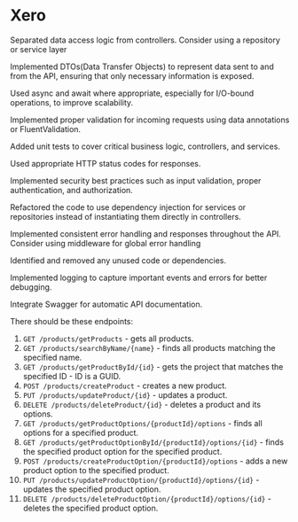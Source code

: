 # Xero


Separated data access logic from controllers. Consider using a repository or service layer

Implemented DTOs(Data Transfer Objects) to represent data sent to and from the API, ensuring that only necessary information is exposed.

Used async and await where appropriate, especially for I/O-bound operations, to improve scalability.

Implemented proper validation for incoming requests using data annotations or FluentValidation.

Added unit tests to cover critical business logic, controllers, and services.

Used appropriate HTTP status codes for responses.

Implemented security best practices such as input validation, proper authentication, and authorization.

Refactored the code to use dependency injection for services or repositories instead of instantiating them directly in controllers.

Implemented consistent error handling and responses throughout the API. Consider using middleware for global error handling

Identified and removed any unused code or dependencies.

Implemented logging to capture important events and errors for better debugging.

Integrate Swagger for automatic API documentation.

There should be these endpoints:

1. `GET /products/getProducts` - gets all products.
2. `GET /products/searchByName/{name}` - finds all products matching the specified name.
3. `GET /products/getProductById/{id}` - gets the project that matches the specified ID - ID is a GUID.
4. `POST /products/createProduct` - creates a new product.
5. `PUT /products/updateProduct/{id}` - updates a product.
6. `DELETE /products/deleteProduct/{id}` - deletes a product and its options.
7. `GET /products/getProductOptions/{productId}/options` - finds all options for a specified product.
8. `GET /products/getProductOptionById/{productId}/options/{id}` - finds the specified product option for the specified product.
9. `POST /products/createProductOption/{productId}/options` - adds a new product option to the specified product.
10. `PUT /products/updateProductOption/{productId}/options/{id}` - updates the specified product option.
11. `DELETE /products/deleteProductOption/{productId}/options/{id}` - deletes the specified product option.



